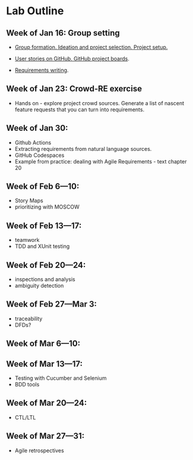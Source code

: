# Lab Outline

## Week of Jan 16: Group setting
- [Group formation. Ideation and project selection. Project setup.](labs/project-overview.md)
 
- [User stories on GitHub. GitHub project boards](labs/github-reqs.md).
- [Requirements writing](labs/writing-req.md). 

## Week of Jan 23: Crowd-RE exercise
- Hands on - explore project crowd sources. Generate a list of nascent feature requests that you can turn into requirements. 

## Week of Jan 30: 
- Github Actions
- Extracting requirements from natural language sources. 
- GitHub Codespaces
- Example from practice: dealing with Agile Requirements - text chapter 20 
  
## Week of Feb 6—10: 
- Story Maps
- prioritizing with MOSCOW

## Week of Feb 13—17: 
- teamwork
- TDD and XUnit testing

## Week of Feb 20—24: 
- inspections and analysis
- ambiguity detection

## Week of Feb 27—Mar 3: 
- traceability 
- DFDs?

## Week of Mar 6—10: 
## Week of Mar 13—17: 
- Testing with Cucumber and Selenium
- BDD tools

## Week of Mar 20—24: 
- CTL/LTL

## Week of Mar 27—31: 
- Agile retrospectives